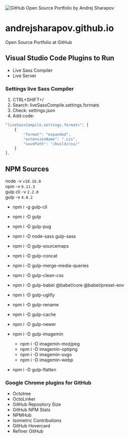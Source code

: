 <img src="https://andrejsharapov.github.io/src/share.png" alt="GitHub Open Source Portfolio by Andrej Sharapov">

# andrejsharapov.github.io

Open Source Portfolio at GitHub

## Visual Studio Code Plugins to Run

+ Live Sass Compiler
+ Live Server

### Settings live Sass Compiler

1. CTRL+SHIFT+/
2. Search: liveSassCompile.settings.formats
3. Check: settings.json
4. Add code:

```js
"liveSassCompile.settings.formats": [
    {
        "format": "expanded",
        "extensionName": ".css",
        "savePath": "/build/css/"
    }
],
```

## NPM Sources

node -v `v10.16.0`  
npm -v `6.11.3`  
gulp cli -v `2.2.0`  
gulp -v `4.0.2`  

+ npm i -g gulp-cli
+ npm i -D gulp
+ npm i -D gulp-pug
+ npm i -D node-sass gulp-sass

+ npm i -D gulp-sourcemaps
+ npm i -D gulp-concat
+ npm i -D gulp-merge-media-queries
+ npm i -D gulp-clean-css
+ npm i -D gulp-babel @babel/core @babel/preset-env
+ npm i -D gulp-uglify
+ npm i -D gulp-rename

+ npm i -D gulp-cache
+ npm i -D gulp-newer
+ npm i -D gulp-imagemin
  + npm i -D imagemin-mozjpeg
  + npm i -D imagemin-optipng
  + npm i -D imagemin-svgo
  + npm i -D imagemin-webp
+ npm i -D gulp-flatten

### Google Chrome plugins for GitHub

+ Octotree
+ OctoLinker
+ GitHub Repository Size
+ GitHub NPM Stats
+ NPMHub
+ Isometric Contributions
+ GitHub Hovercard
+ Refiner GitHub
